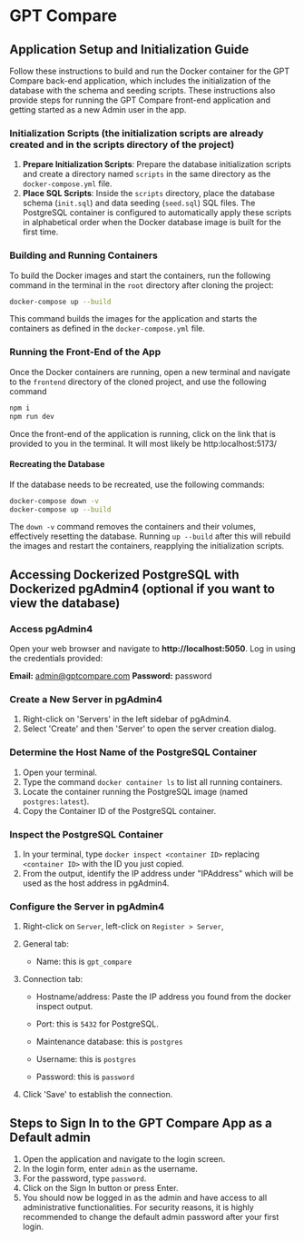 # GPT Compare

## Application Setup and Initialization Guide

Follow these instructions to build and run the Docker container for the GPT Compare back-end application, which includes the initialization of the database with the schema and seeding scripts. These instructions also provide steps for running the GPT Compare front-end application and getting started as a new Admin user in the app.

### Initialization Scripts (the initialization scripts are already created and in the scripts directory of the project)

1. **Prepare Initialization Scripts**: Prepare the database initialization scripts and create a directory named `scripts` in the same directory as the `docker-compose.yml` file.
2. **Place SQL Scripts**: Inside the `scripts` directory, place the database schema (`init.sql`) and data seeding (`seed.sql`) SQL files. The PostgreSQL container is configured to automatically apply these scripts in alphabetical order when the Docker database image is built for the first time.

### Building and Running Containers

To build the Docker images and start the containers, run the following command in the terminal in the `root` directory after cloning the project:

```bash
docker-compose up --build
```

This command builds the images for the application and starts the containers as defined in the `docker-compose.yml` file.

### Running the Front-End of the App

Once the Docker containers are running, open a new terminal and navigate to the `frontend` directory of the cloned project, and use the following command

```bash
npm i
npm run dev
```

Once the front-end of the application is running, click on the link that is provided to you in the terminal. It will most likely be http:localhost:5173/

#### Recreating the Database

If the database needs to be recreated, use the following commands:

```bash
docker-compose down -v
docker-compose up --build
```

The `down -v` command removes the containers and their volumes, effectively resetting the database. Running `up --build` after this will rebuild the images and restart the containers, reapplying the initialization scripts.

## Accessing Dockerized PostgreSQL with Dockerized pgAdmin4 (optional if you want to view the database)

### Access pgAdmin4

Open your web browser and navigate to **http://localhost:5050**.
Log in using the credentials provided:

**Email:** admin@gptcompare.com
**Password:** password

### Create a New Server in pgAdmin4

1. Right-click on 'Servers' in the left sidebar of pgAdmin4.
2. Select 'Create' and then 'Server' to open the server creation dialog.

### Determine the Host Name of the PostgreSQL Container

1. Open your terminal.
2. Type the command `docker container ls` to list all running containers.
3. Locate the container running the PostgreSQL image (named `postgres:latest`).
4. Copy the Container ID of the PostgreSQL container.

### Inspect the PostgreSQL Container

1. In your terminal, type `docker inspect <container ID>` replacing `<container ID>` with the ID you just copied.
2. From the output, identify the IP address under "IPAddress" which will be used as the host address in pgAdmin4.

### Configure the Server in pgAdmin4

1. Right-click on `Server`, left-click on `Register > Server`, 

2. General tab:

    - Name: this is `gpt_compare`

3. Connection tab:
    
    - Hostname/address: Paste the IP address you found from the docker inspect output.
    
    - Port: this is `5432` for PostgreSQL.
    
    - Maintenance database: this is `postgres`
    
    - Username: this is `postgres`
    
    - Password: this is `password`

4. Click 'Save' to establish the connection.

## Steps to Sign In to the GPT Compare App as a Default admin

1. Open the application and navigate to the login screen.
2. In the login form, enter `admin` as the username.
3. For the password, type `password`.
4. Click on the Sign In button or press Enter.
5. You should now be logged in as the admin and have access to all administrative functionalities. For security reasons, it is highly recommended to change the default admin password after your first login.
